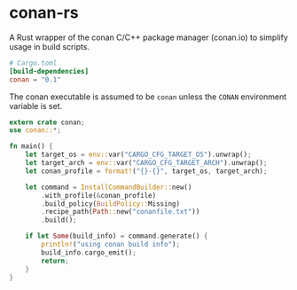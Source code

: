 # conan-rs

A Rust wrapper of the conan C/C++ package manager (conan.io) to simplify usage in build scripts.

```toml
# Cargo.toml
[build-dependencies]
conan = "0.1"
```

The conan executable is assumed to be `conan` unless the `CONAN` environment variable is set.

```rust
extern crate conan;
use conan::*;

fn main() {
    let target_os = env::var("CARGO_CFG_TARGET_OS").unwrap();
    let target_arch = env::var("CARGO_CFG_TARGET_ARCH").unwrap();
    let conan_profile = format!("{}-{}", target_os, target_arch);

    let command = InstallCommandBuilder::new()
        .with_profile(&conan_profile)
        .build_policy(BuildPolicy::Missing)
        .recipe_path(Path::new("conanfile.txt"))
        .build();

    if let Some(build_info) = command.generate() {
        println!("using conan build info");
        build_info.cargo_emit();
        return;
    }
}
```
